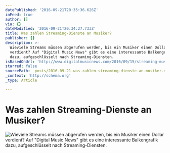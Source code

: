 ```yaml
---
datePublished: '2016-09-21T20:35:36.626Z'
inFeed: true
author: []
via: {}
dateModified: '2016-09-21T20:34:27.733Z'
title: Was zahlen Streaming-Dienste an Musiker?
publisher: {}
description: >-
  Wieviele Streams müssen abgerufen werden, bis ein Musiker einen Dollar
  verdient? Auf "Digital Music News" gibt es eine interessante Balkengrafik
  dazu, aufgeschlüsselt nach Streaming-Diensten.
isBasedOnUrl: 'http://www.digitalmusicnews.com/2016/09/15/streaming-music-earn-1-dollar/'
starred: false
sourcePath: _posts/2016-09-21-was-zahlen-streaming-dienste-an-musiker.md
_context: 'http://schema.org'
_type: Article

---
```

# Was zahlen Streaming-Dienste an Musiker?
![Wieviele Streams müssen abgerufen werden, bis ein Musiker einen Dollar verdient? Auf "Digital Music News" gibt es eine interessante Balkengrafik dazu, aufgeschlüsselt nach Streaming-Diensten.](https://the-grid-user-content.s3-us-west-2.amazonaws.com/1b18bb7a-4200-471d-9216-52449fc03a79.jpg)
